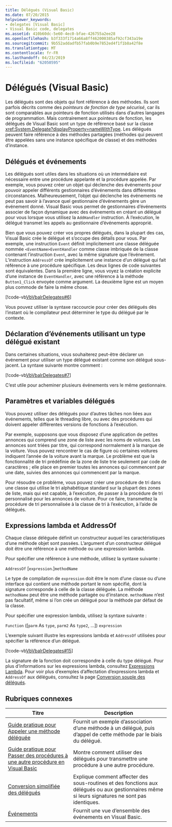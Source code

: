 ```yaml
---
title: Délégués (Visual Basic)
ms.date: 07/20/2015
helpviewer_keywords:
- delegates [Visual Basic]
- Visual Basic code, delegates
ms.assetid: 410b60dc-5e60-4ec0-bfae-426755a2ee28
ms.openlocfilehash: b3f333f1714a66a8ff462000385af92cf343a19e
ms.sourcegitcommit: 9b552addadfb57fab0b9e7852ed4f1f1b8a42f8e
ms.translationtype: MT
ms.contentlocale: fr-FR
ms.lasthandoff: 04/23/2019
ms.locfileid: "62050595"
---
```

# <a name="delegates-visual-basic"></a>Délégués (Visual Basic)

Les délégués sont des objets qui font référence à des méthodes. Ils sont parfois décrits comme des *pointeurs de fonction de type sécurisé*, car ils sont comparables aux pointeurs de fonction utilisés dans d’autres langages de programmation. Mais contrairement aux pointeurs de fonction, les délégués de Visual Basic sont un type de référence basé sur la classe <xref:System.Delegate?displayProperty=nameWithType>. Les délégués peuvent faire référence à des méthodes partagées (méthodes qui peuvent être appelées sans une instance spécifique de classe) et des méthodes d’instance.

## <a name="delegates-and-events"></a>Délégués et événements

Les délégués sont utiles dans les situations où un intermédiaire est nécessaire entre une procédure appelante et la procédure appelée. Par exemple, vous pouvez créer un objet qui déclenche des événements pour pouvoir appeler différents gestionnaires d’événements dans différentes circonstances. Malheureusement, l’objet qui déclenche les événements ne peut pas savoir à l’avance quel gestionnaire d’événements gère un événement donné. Visual Basic vous permet de gestionnaires d’événements associer de façon dynamique avec des événements en créant un délégué pour vous lorsque vous utilisez la `AddHandler` instruction. À l’exécution, le délégué transmet les appels au gestionnaire d’événements approprié.

Bien que vous pouvez créer vos propres délégués, dans la plupart des cas, Visual Basic crée le délégué et s’occupe des détails pour vous. Par exemple, une instruction `Event` définit implicitement une classe déléguée nommée `<EventName>EventHandler` comme classe imbriquée de la classe contenant l’instruction `Event`, avec la même signature que l’événement. L’instruction `AddressOf` crée implicitement une instance d’un délégué qui fait référence à une procédure spécifique. Les deux lignes de code suivantes sont équivalentes. Dans la première ligne, vous voyez la création explicite d’une instance de `EventHandler`, avec une référence à la méthode `Button1_Click` envoyée comme argument. La deuxième ligne est un moyen plus commode de faire la même chose.

[!code-vb[VbVbalrDelegates#6](~/samples/snippets/visualbasic/VS_Snippets_VBCSharp/VbVbalrDelegates/VB/Class1.vb#6)]

Vous pouvez utiliser la syntaxe raccourcie pour créer des délégués dès l’instant où le compilateur peut déterminer le type du délégué par le contexte.

## <a name="declaring-events-that-use-an-existing-delegate-type"></a>Déclaration d’événements utilisant un type délégué existant

Dans certaines situations, vous souhaiterez peut-être déclarer un événement pour utiliser un type délégué existant comme son délégué sous-jacent. La syntaxe suivante montre comment :

[!code-vb[VbVbalrDelegates#7](~/samples/snippets/visualbasic/VS_Snippets_VBCSharp/VbVbalrDelegates/VB/Class1.vb#7)]

C’est utile pour acheminer plusieurs événements vers le même gestionnaire.

## <a name="delegate-variables-and-parameters"></a>Paramètres et variables délégués

Vous pouvez utiliser des délégués pour d’autres tâches non liées aux événements, telles que le threading libre, ou avec des procédures qui doivent appeler différentes versions de fonctions à l’exécution.

Par exemple, supposons que vous disposez d’une application de petites annonces qui comprend une zone de liste avec les noms de voitures. Les annonces sont triées par titre, qui correspond normalement à la marque de la voiture. Vous pouvez rencontrer le cas de figure où certaines voitures indiquent l’année de la voiture avant la marque. Le problème est que la fonctionnalité de tri prédéfinie de la zone de liste trie seulement par code de caractères ; elle place en premier toutes les annonces qui commencent par une date, suivies des annonces qui commencent par la marque.

Pour résoudre ce problème, vous pouvez créer une procédure de tri dans une classe qui utilise le tri alphabétique standard sur la plupart des zones de liste, mais qui est capable, à l’exécution, de passer à la procédure de tri personnalisé pour les annonces de voiture. Pour ce faire, transmettez la procédure de tri personnalisée à la classe de tri à l’exécution, à l’aide de délégués.

## <a name="addressof-and-lambda-expressions"></a>Expressions lambda et AddressOf

Chaque classe déléguée définit un constructeur auquel les caractéristiques d’une méthode objet sont passées. L’argument d’un constructeur délégué doit être une référence à une méthode ou une expression lambda.

Pour spécifier une référence à une méthode, utilisez la syntaxe suivante :

`AddressOf` [`expression`.]`methodName`

Le type de compilation de `expression` doit être le nom d’une classe ou d’une interface qui contient une méthode portant le nom spécifié, dont la signature corresponde à celle de la classe déléguée. La méthode `methodName` peut être une méthode partagée ou d’instance. `methodName` n’est pas facultatif, même si l’on crée un délégué pour la méthode par défaut de la classe.

Pour spécifier une expression lambda, utilisez la syntaxe suivante :

`Function` ([`parm` As `type`, `parm2` As `type2`, ...]) `expression`

L’exemple suivant illustre les expressions lambda et `AddressOf` utilisées pour spécifier la référence d’un délégué.

[!code-vb[VbVbalrDelegates#15](~/samples/snippets/visualbasic/VS_Snippets_VBCSharp/VbVbalrDelegates/VB/Class2.vb#15)]

La signature de la fonction doit correspondre à celle du type délégué. Pour plus d’informations sur les expressions lambda, consultez [Expressions Lambda](../../../../visual-basic/programming-guide/language-features/procedures/lambda-expressions.md). Pour voir plus d’exemples d’affectation d’expressions lambda et `AddressOf` aux délégués, consultez la page [Conversion souple des délégués](../../../../visual-basic/programming-guide/language-features/delegates/relaxed-delegate-conversion.md).

## <a name="related-topics"></a>Rubriques connexes

|Titre|Description|
|-----------|-----------------|
|[Guide pratique pour Appeler une méthode déléguée](../../../../visual-basic/programming-guide/language-features/delegates/how-to-invoke-a-delegate-method.md)|Fournit un exemple d’association d’une méthode à un délégué, puis d’appel de cette méthode par le biais du délégué.|
|[Guide pratique pour Passer des procédures à une autre procédure en Visual Basic](../../../../visual-basic/programming-guide/language-features/delegates/how-to-pass-procedures-to-another-procedure.md)|Montre comment utiliser des délégués pour transmettre une procédure à une autre procédure.|
|[Conversion simplifiée des délégués](../../../../visual-basic/programming-guide/language-features/delegates/relaxed-delegate-conversion.md)|Explique comment affecter des sous-routines et des fonctions aux délégués ou aux gestionnaires même si leurs signatures ne sont pas identiques.|
|[Événements](../../../../visual-basic/programming-guide/language-features/events/index.md)|Fournit une vue d’ensemble des événements en Visual Basic.|
